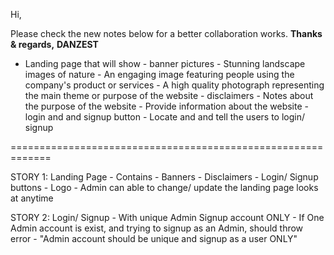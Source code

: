 Hi,

Please check the new notes below for a better collaboration works.
**Thanks & regards,**
**DANZEST**


- Landing page that will show 
      - banner pictures
          - Stunning landscape images of nature
          - An engaging image featuring people using the company's product or services
          - A high quality photograph representing the main theme or purpose of the website 
      - disclaimers 
          - Notes about the purpose of the website
          - Provide information about the website
      - login and and signup button
          - Locate and and tell the users to login/ signup 
          
=============================================================

STORY 1: Landing Page
          - Contains 
               - Banners
               - Disclaimers
               - Login/ Signup buttons
               - Logo
          - Admin can able to change/ update the landing page looks at anytime 

STORY 2: Login/ Signup
        - With unique Admin Signup account ONLY 
        - If One Admin account is exist, and trying to signup as an Admin, should throw error - "Admin account should be unique and signup as a user ONLY"
         
